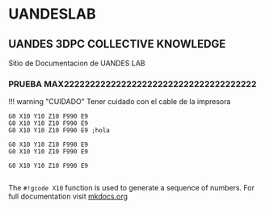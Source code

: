# UANDESLAB
## UANDES 3DPC COLLECTIVE KNOWLEDGE

Sitio de Documentacion de UANDES LAB

### PRUEBA MAX2222222222222222222222222222222222222


!!! warning "CUIDADO"
    Tener cuidado con el cable de la impresora

``` gcode title="hola.gcode" linenums="1"
G0 X10 Y10 Z10 F990 E9
G0 X10 Y10 Z10 F990 E9
G0 X10 Y10 Z10 F990 E9 ;hola

G0 X10 Y10 Z10 F990 E9
G0 X10 Y10 Z10 F990 E9

G0 X10 Y10 Z10 F990 E9


```

The `#!gcode X10` function is used to generate a sequence of numbers.
For full documentation visit [mkdocs.org](https://www.mkdocs.org)
